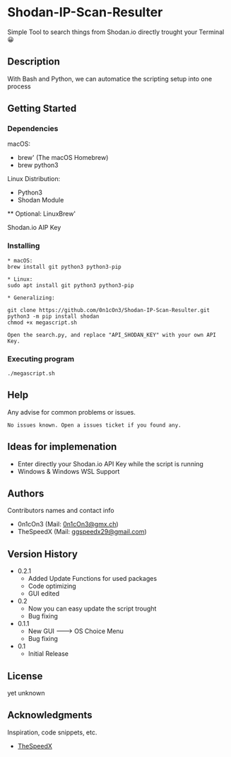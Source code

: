 # Shodan-IP-Scan-Resulter

Simple Tool to search things from Shodan.io directly trought your Terminal 😀

## Description

With Bash and Python, we can automatice the scripting setup into one process


## Getting Started

### Dependencies

macOS:
* brew' (The macOS Homebrew)
* brew python3

Linux Distribution: 
* Python3
* Shodan Module

** Optional: LinuxBrew'

Shodan.io AIP Key

### Installing

```
* macOS:
brew install git python3 python3-pip

* Linux:
sudo apt install git python3 python3-pip

* Generalizing:

git clone https://github.com/0n1cOn3/Shodan-IP-Scan-Resulter.git
python3 -m pip install shodan
chmod +x megascript.sh

Open the search.py, and replace "API_SHODAN_KEY" with your own API Key.
```

### Executing program

```
./megascript.sh
```

## Help

Any advise for common problems or issues.
```
No issues known. Open a issues ticket if you found any.
```


## Ideas for implemenation

* Enter directly your Shodan.io API Key while the script is running
* Windows & Windows WSL Support

## Authors

Contributors names and contact info

- 0n1cOn3   (Mail: 0n1cOn3@gmx.ch)
- TheSpeedX (Mail: ggspeedx29@gmail.com)

## Version History
* 0.2.1
	* Added Update Functions for used packages
	* Code optimizing
	* GUI edited
* 0.2
	* Now you can easy update the script trought 
	* Bug fixing
* 0.1.1 
    * New GUI ---> OS Choice Menu
    * Bug fixing
* 0.1
    * Initial Release

## License

yet unknown

## Acknowledgments

Inspiration, code snippets, etc.
* [TheSpeedX](https://github.com/TheSpeedX)
